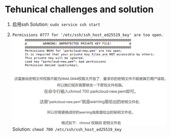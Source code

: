 # Tehunical challenges and solution

1. 启用ssh
Solution: ```sudo service ssh start```

2. ```Permissions 0777 for '/etc/ssh/ssh_host_ed25519_key' are too open.```
![alt text](image.png)
Solution: ```chmod 700 /etc/ssh/ssh_host_ed25519_key```
